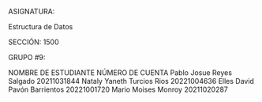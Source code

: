 ASIGNATURA:

Estructura de Datos

SECCIÓN:
1500

GRUPO #9:

NOMBRE DE ESTUDIANTE
NÚMERO DE CUENTA
Pablo Josue Reyes Salgado
20211031844
Nataly Yaneth Turcios Rios
20221004636
Elles David Pavón Barrientos
20221001720
Mario Moises Monroy
20211020287

